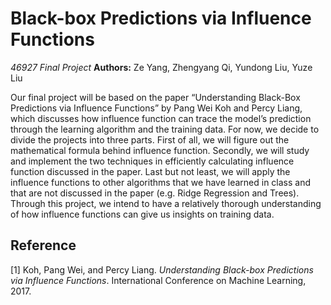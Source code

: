 # Black-box Predictions via Influence Functions
*46927 Final Project*
**Authors:** Ze Yang, Zhengyang Qi, Yundong Liu, Yuze Liu

Our final project will be based on the paper “Understanding Black-Box Predictions via Influence Functions” by Pang Wei Koh and Percy Liang, which discusses how influence function can trace the model’s prediction through the learning algorithm and the training data. For now, we decide to divide the projects into three parts. First of all, we will figure out the mathematical formula behind influence function. Secondly, we will study and implement the two techniques in efficiently calculating influence function discussed in the paper. Last but not least, we will apply the influence functions to other algorithms that we have learned in class and that are not discussed in the paper (e.g. Ridge Regression and Trees). Through this project, we intend to have a relatively thorough understanding of how influence functions can give us insights on training data.


## Reference

[1] Koh, Pang Wei, and Percy Liang. *Understanding Black-box Predictions via Influence Functions*. International Conference on Machine Learning, 2017.
